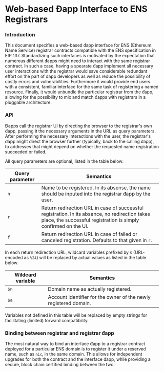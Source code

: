 # Web-based Đapp Interface to ENS Registrars

### Introduction

This document specifies a web-based đapp interface for ENS (Ethereum 
Name Service) registrar contracts compatible with the ENS specification in 
EIP 137. Standardizing such interfaces is motivated by the expectation that 
numerous different đapps might need to interact with the same registrar 
contract. In such a case, having a spearate đapp implement all necessary 
user interactions with the registrar would save considerable redundant 
effort on the part of đapp developers as well as reduce the possibility of 
costly errors and vulnerabilities. Furthermore it would provide end users 
with a consistent, familiar interface for the same task of registering a 
named resource. Finally, it would unbundle the particular registrar from the 
đapp, allowing for the possibility to mix and match đapps with registrars in
a pluggable architecture.

### API

Đapps call the registrar UI by directing the browser to the registrar's 
own đapp, passing it the necessary arguments in the URL as query 
parameters. After performing the necessary interactions with the user, the
registrar's đapp might direct the browser further (typically, back to the
calling đapp), to addresses that might depend on whether the requested
name registration succeeded or failed.

All query parameters are optional, listed in the table below:

| Query parameter | Semantics |
| --------------- | --------- |
| `n` | Name to be registered. In its absense, the name should be inputed into the registrar đapp by the user. |
| `r` | Return redirection URL in case of successful registration. In its absence, no redirection takes place, the successful registration is simply confirmed on the UI. |
| `f` | Return redirection URL in case of failed or canceled registration. Defaults to that given in `r`. |

In each return redirection URL, wildcard variables prefixed by `$` 
(URL-encoded as `%24`) will be replaced by actual values as listed in the 
table below:

| Wildcard variable | Semantics |
| ----------------- | --------- |
| `$n` | Domain name as actually registered. |
| `$a` | Account identifier for the owner of the newly registered domain. |

Variables not defined in this table will be replaced by empty strings for 
facilitating (limited) forward compatibility.

### Binding between registrar and registrar đapp

The most natural way to bind an interface đapp to a registrar contract 
deployed for a particular ENS domain is to register it under a reserved
name, such as `nic`, in the same domain. This allows for independent
upgrades for both the contract and the interface đapp, while providing a
secure, block chain certified binding between the two.

